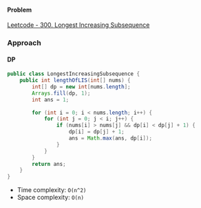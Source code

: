 #### Problem
[Leetcode - 300. Longest Increasing Subsequence](https://leetcode.com/problems/longest-increasing-subsequence/)

### Approach

#### DP

```java
public class LongestIncreasingSubsequence {
    public int lengthOfLIS(int[] nums) {  
        int[] dp = new int[nums.length];  
        Arrays.fill(dp, 1);  
        int ans = 1;  
  
        for (int i = 0; i < nums.length; i++) {  
            for (int j = 0; j < i; j++) {  
                if (nums[i] > nums[j] && dp[i] < dp[j] + 1) {  
                    dp[i] = dp[j] + 1;  
                    ans = Math.max(ans, dp[i]);  
                }            
            }        
        }        
        return ans;  
    }
}
```

- Time complexity: `O(n^2)`
- Space complexity: `O(n)`
